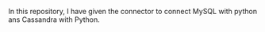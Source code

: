 In this repository, I have given the connector to connect MySQL with python ans Cassandra with Python. 
